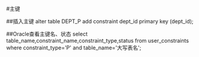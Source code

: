 #主键

##插入主键
    alter table DEPT_P add constraint dept_id primary key (dept_id);

##Oracle查看主键名、状态
    select table_name,constraint_name,constraint_type,status
    from user_constraints
    where constraint_type='P' and table_name='大写表名';